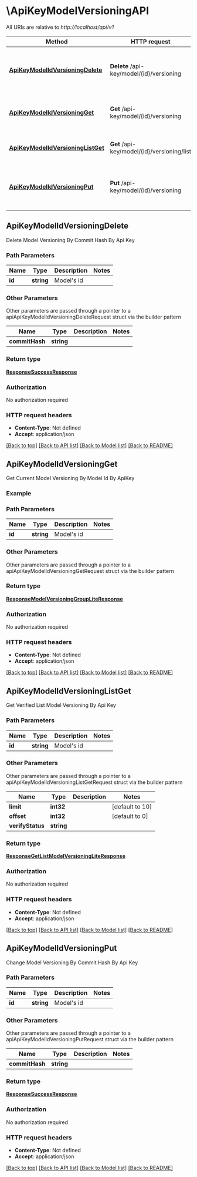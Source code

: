 # \ApiKeyModelVersioningAPI

All URIs are relative to *http://localhost/api/v1*

Method | HTTP request | Description
------------- | ------------- | -------------
[**ApiKeyModelIdVersioningDelete**](ApiKeyModelVersioningAPI.md#ApiKeyModelIdVersioningDelete) | **Delete** /api-key/model/{id}/versioning | Delete Model Versioning By Commit Hash By Api Key
[**ApiKeyModelIdVersioningGet**](ApiKeyModelVersioningAPI.md#ApiKeyModelIdVersioningGet) | **Get** /api-key/model/{id}/versioning | Get Current Model Versioning By Model Id By ApiKey
[**ApiKeyModelIdVersioningListGet**](ApiKeyModelVersioningAPI.md#ApiKeyModelIdVersioningListGet) | **Get** /api-key/model/{id}/versioning/list | Get Verified List Model Versioning By Api Key
[**ApiKeyModelIdVersioningPut**](ApiKeyModelVersioningAPI.md#ApiKeyModelIdVersioningPut) | **Put** /api-key/model/{id}/versioning | Change Model Versioning By Commit Hash By Api Key



## ApiKeyModelIdVersioningDelete


Delete Model Versioning By Commit Hash By Api Key



### Path Parameters


Name | Type | Description  | Notes
------------- | ------------- | ------------- | -------------
**id** | **string** | Model&#39;s id | 

### Other Parameters

Other parameters are passed through a pointer to a apiApiKeyModelIdVersioningDeleteRequest struct via the builder pattern


Name | Type | Description  | Notes
------------- | ------------- | ------------- | -------------
 **commitHash** | **string** |  | 

### Return type

[**ResponseSuccessResponse**](ResponseSuccessResponse.md)

### Authorization

No authorization required

### HTTP request headers

- **Content-Type**: Not defined
- **Accept**: application/json

[[Back to top]](#) [[Back to API list]](../README.md#documentation-for-api-endpoints)
[[Back to Model list]](../README.md#documentation-for-models)
[[Back to README]](../README.md)


## ApiKeyModelIdVersioningGet


Get Current Model Versioning By Model Id By ApiKey

### Example



### Path Parameters


Name | Type | Description  | Notes
------------- | ------------- | ------------- | -------------
**id** | **string** | Model&#39;s id | 

### Other Parameters

Other parameters are passed through a pointer to a apiApiKeyModelIdVersioningGetRequest struct via the builder pattern



### Return type

[**ResponseModelVersioningGroupLiteResponse**](ResponseModelVersioningGroupLiteResponse.md)

### Authorization

No authorization required

### HTTP request headers

- **Content-Type**: Not defined
- **Accept**: application/json

[[Back to top]](#) [[Back to API list]](../README.md#documentation-for-api-endpoints)
[[Back to Model list]](../README.md#documentation-for-models)
[[Back to README]](../README.md)


## ApiKeyModelIdVersioningListGet


Get Verified List Model Versioning By Api Key




### Path Parameters


Name | Type | Description  | Notes
------------- | ------------- | ------------- | -------------
**id** | **string** | Model&#39;s id | 

### Other Parameters

Other parameters are passed through a pointer to a apiApiKeyModelIdVersioningListGetRequest struct via the builder pattern


Name | Type | Description  | Notes
------------- | ------------- | ------------- | -------------
 **limit** | **int32** |  | [default to 10]
 **offset** | **int32** |  | [default to 0]
 **verifyStatus** | **string** |  | 

### Return type

[**ResponseGetListModelVersioningLiteResponse**](ResponseGetListModelVersioningLiteResponse.md)

### Authorization

No authorization required

### HTTP request headers

- **Content-Type**: Not defined
- **Accept**: application/json

[[Back to top]](#) [[Back to API list]](../README.md#documentation-for-api-endpoints)
[[Back to Model list]](../README.md#documentation-for-models)
[[Back to README]](../README.md)


## ApiKeyModelIdVersioningPut

Change Model Versioning By Commit Hash By Api Key


### Path Parameters


Name | Type | Description  | Notes
------------- | ------------- | ------------- | -------------
**id** | **string** | Model&#39;s id | 

### Other Parameters

Other parameters are passed through a pointer to a apiApiKeyModelIdVersioningPutRequest struct via the builder pattern


Name | Type | Description  | Notes
------------- | ------------- | ------------- | -------------
 **commitHash** | **string** |  | 

### Return type

[**ResponseSuccessResponse**](ResponseSuccessResponse.md)

### Authorization

No authorization required

### HTTP request headers

- **Content-Type**: Not defined
- **Accept**: application/json

[[Back to top]](#) [[Back to API list]](../README.md#documentation-for-api-endpoints)
[[Back to Model list]](../README.md#documentation-for-models)
[[Back to README]](../README.md)

